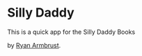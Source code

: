 # Silly Daddy

This is a quick app for the Silly Daddy Books

by [Ryan Armbrust](http://armbrusting.com/).
